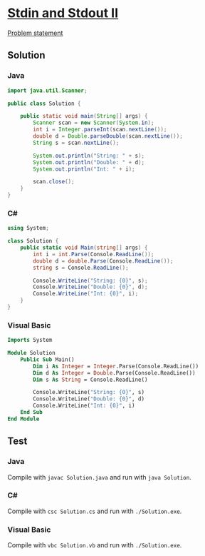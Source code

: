 # [Stdin and Stdout II][title]

[Problem statement](/../../tree/master/src/stdin-and-stdout-1/stdin-and-stdout-1/stdin-and-stdout-1.pdf)

## Solution

### Java

```java
import java.util.Scanner;

public class Solution {

    public static void main(String[] args) {
        Scanner scan = new Scanner(System.in);
        int i = Integer.parseInt(scan.nextLine());
        double d = Double.parseDouble(scan.nextLine());
        String s = scan.nextLine();

        System.out.println("String: " + s);
        System.out.println("Double: " + d);
        System.out.println("Int: " + i);

        scan.close();
    }
}
```

### C#

```c#
using System;

class Solution {
    public static void Main(string[] args) {
        int i = int.Parse(Console.ReadLine());
        double d = double.Parse(Console.ReadLine());
        string s = Console.ReadLine();

        Console.WriteLine("String: {0}", s);
        Console.WriteLine("Double: {0}", d);
        Console.WriteLine("Int: {0}", i);
    }
}
```

### Visual Basic

```vb
Imports System

Module Solution
	Public Sub Main()
		Dim i As Integer = Integer.Parse(Console.ReadLine())
        Dim d As Integer = Double.Parse(Console.ReadLine())
        Dim s As String = Console.ReadLine()

        Console.WriteLine("String: {0}", s)
        Console.WriteLine("Double: {0}", d)
        Console.WriteLine("Int: {0}", i)
	End Sub
End Module
```

## Test

### Java

Compile with `javac Solution.java` and run with `java Solution`.

### C#

Compile with `csc Solution.cs` and run with `./Solution.exe`.

### Visual Basic

Compile with `vbc Solution.vb` and run with `./Solution.exe`.

[title]: https://www.hackerrank.com/challenges/java-stdin-stdout/problem